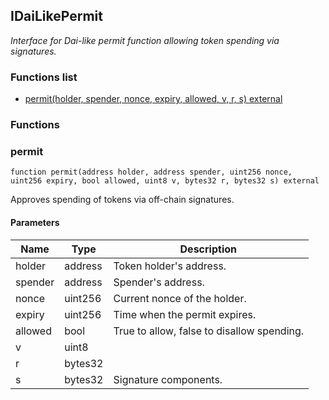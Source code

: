 
## IDaiLikePermit

_Interface for Dai-like permit function allowing token spending via signatures._

### Functions list
- [permit(holder, spender, nonce, expiry, allowed, v, r, s) external](#permit)

### Functions
### permit

```solidity
function permit(address holder, address spender, uint256 nonce, uint256 expiry, bool allowed, uint8 v, bytes32 r, bytes32 s) external
```
Approves spending of tokens via off-chain signatures.

#### Parameters

| Name | Type | Description |
| ---- | ---- | ----------- |
| holder | address | Token holder's address. |
| spender | address | Spender's address. |
| nonce | uint256 | Current nonce of the holder. |
| expiry | uint256 | Time when the permit expires. |
| allowed | bool | True to allow, false to disallow spending. |
| v | uint8 |  |
| r | bytes32 |  |
| s | bytes32 | Signature components. |

